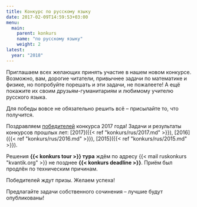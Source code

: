 ```yaml
---
title: Конкурс по русскому языку
date: 2017-02-09T14:59:53+03:00
menu:
  main:
    parent: konkurs
    name: "по русскому языку"
    weight: 2
latest: 
  year: "2018"
---
```


Приглашаем всех желающих принять участие в нашем новом конкурсе. Возможно, вам, дорогие читатели, привычнее задачи по математике и физике, но попробуйте порешать и эти задачи, не пожалеете! А ещё покажите их своим друзьям-гуманитариям и любимому учителю русского языка.

Для победы вовсе не обязательно решить всё – присылайте то, что получится.

Поздравляем [победителей](winners/2017.pdf) конкурса 2017 года!
Задачи и результаты конкурсов прошлых лет: 
[2017]({{< ref "konkurs/rus/2017.md" >}}),
[2016]({{< ref "konkurs/rus/2016.md" >}}),
[2015]({{< ref "konkurs/rus/2015.md" >}}).


Решения **{{< konkurs tour >}} тура** ждём по адресу {{< mail ruskonkurs "kvantik.org" >}} не позднее **{{< konkurs deadline >}}**. Приём был продлён по техническим причинам.

Победителей ждут призы. Желаем успеха!

Предлагайте задачи собственного сочинения – лучшие будут опубликованы!




